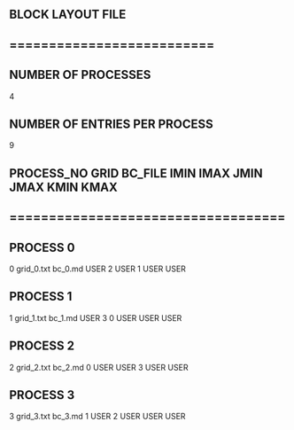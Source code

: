 ## BLOCK LAYOUT FILE
## ==========================
## NUMBER OF PROCESSES
4
## NUMBER OF ENTRIES PER PROCESS
9
## PROCESS_NO GRID BC_FILE IMIN IMAX JMIN JMAX KMIN KMAX
## ===================================
## PROCESS 0
0  grid_0.txt  bc_0.md  USER  2  USER  1  USER  USER  
## PROCESS 1
1  grid_1.txt  bc_1.md  USER  3  0  USER  USER  USER  
## PROCESS 2
2  grid_2.txt  bc_2.md  0  USER  USER  3  USER  USER  
## PROCESS 3
3  grid_3.txt  bc_3.md  1  USER  2  USER  USER  USER  
